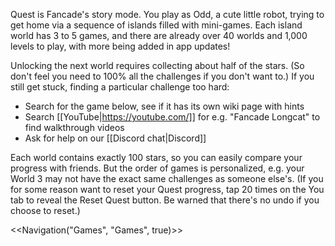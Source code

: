 Quest is Fancade's story mode. You play as Odd, a cute little robot, trying to get home via a sequence of islands filled with mini-games. Each island world has 3 to 5 games, and there are already over 40 worlds and 1,000 levels to play, with more being added in app updates!

Unlocking the next world requires collecting about half of the stars. (So don't feel you need to 100% all the challenges if you don't want to.) If you still get stuck, finding a particular challenge too hard:

- Search for the game below, see if it has its own wiki page with hints
- Search [[YouTube|https://youtube.com/]] for e.g. "Fancade Longcat" to find walkthrough videos
- Ask for help on our [[Discord chat|Discord]]

Each world contains exactly 100 stars, so you can easily compare your progress with friends. But the order of games is personalized, e.g. your World 3 may not have the exact same challenges as someone else's. (If you for some reason want to reset your Quest progress, tap 20 times on the You tab to reveal the Reset Quest button. Be warned that there's no undo if you choose to reset.)


<<Navigation("Games", "Games", true)>>

